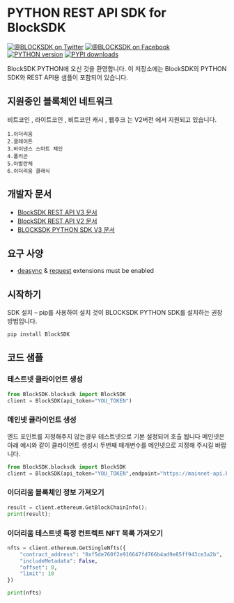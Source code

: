 # PYTHON REST API SDK for BlockSDK
[![@BLOCKSDK on Twitter](https://img.shields.io/badge/twitter-%40BLOCKSDK-blue.svg)](https://twitter.com/BlockSdk1)
[![@BLOCKSDK on Facebook](https://img.shields.io/badge/facebook-%40BLOCKSDK-blue.svg)](https://www.facebook.com/blocksdk)
[![PYTHON version](https://img.shields.io/pypi/v/BlockSDK.svg)](https://pypi.python.org/pypi/BlockSDK)
[![PYPI downloads](https://img.shields.io/pypi/pyversions/BlockSDK.svg)](https://pypi.python.org/pypi/BlockSDK)

BlockSDK PYTHON에 오신 것을 환영합니다. 이 저장소에는 BlockSDK의 PYTHON SDK와 REST API용 샘플이 포함되어 있습니다.

## 지원중인 블록체인 네트워크
비트코인 , 라이트코인 , 비트코인 캐시 , 웹후크 는 V2버전 에서 지원되고 있습니다.
```
1.이더리움
2.클레이튼  
3.바이낸스 스마트 체인
4.폴리곤
5.아발란체
6.이더리움 클래식
```
## 개발자 문서
* [BlockSDK REST API V3 문서](https://documenter.getpostman.com/view/20292093/Uz5FKwxw)
* [BlockSDK REST API V2 문서](https://docs-v2.blocksdk.com/ko/#fa255f0ccc)
* [BLOCKSDK PYTHON SDK V3 문서](https://github.com/Block-Chen/blocksdk-python/wiki)

## 요구 사양

   - [deasync](https://www.npmjs.com/package/deasync) & [request](https://www.npmjs.com/package/request) extensions must be enabled
   
## 시작하기
SDK 설치 – pip를 사용하여 설치 것이 BLOCKSDK PYTHON SDK를 설치하는 권장 방법입니다.

```sh
pip install BlockSDK
```

## 코드 샘플
### 테스트넷 클라이언트 생성
```python
from BlockSDK.blocksdk import BlockSDK
client = BlockSDK(api_token="YOU_TOKEN")
```
### 메인넷 클라이언트 생성
엔드 포인트를 지정해주지 않는경우 테스트넷으로 기본 설정되어 호출 됩니다
메인넷은 아래 예시와 같이 클라이언트 생성시 두번째 매개변수를 메인넷으로 지정해 주시길 바랍니다.
```python
from BlockSDK.blocksdk import BlockSDK
client = BlockSDK(api_token="YOU_TOKEN",endpoint="https://mainnet-api.blocksdk.com")
```
### 이더리움 블록체인 정보 가져오기
```python
result = client.ethereum.GetBlockChainInfo();
print(result);
```

### 이더리움 테스트넷 특정 컨트렉트 NFT 목록 가져오기
```python
nfts = client.ethereum.GetSingleNfts({
    "contract_address": "0xf5de760f2e916647fd766b4ad9e85ff943ce3a2b",
    "includeMetadata": False,
    "offset": 0,
    "limit": 10
})

print(nfts)
```